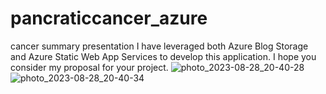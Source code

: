 # pancraticcancer_azure
cancer summary presentation 
I have leveraged both Azure Blog Storage and Azure Static Web App Services to develop this application.
I hope you consider my proposal for your project.
![photo_2023-08-28_20-40-28](https://github.com/LAMENTIS1/pancraticcancer_azure/assets/124012543/fc46f09d-cbab-4a87-a98a-57c860d71de2)
![photo_2023-08-28_20-40-34](https://github.com/LAMENTIS1/pancraticcancer_azure/assets/124012543/eeced354-709d-446b-a3c2-db73dc0b9d78)
